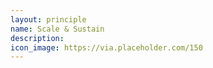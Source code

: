 ```yaml
---
layout: principle
name: Scale & Sustain
description:
icon_image: https://via.placeholder.com/150
---
```


